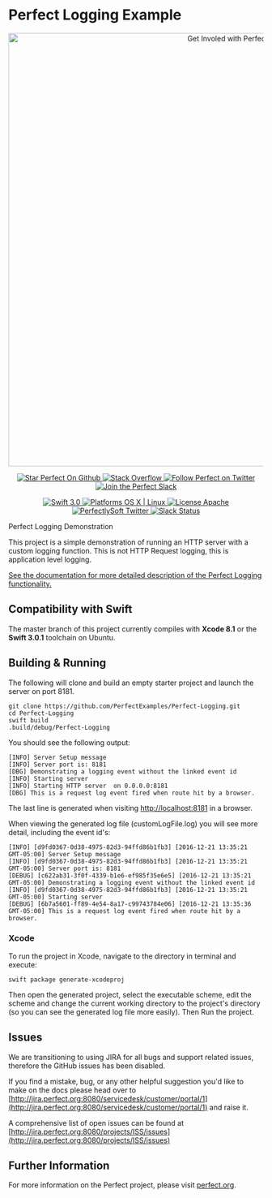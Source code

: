 # Perfect Logging Example

<p align="center">
    <a href="http://perfect.org/get-involved.html" target="_blank">
        <img src="http://perfect.org/assets/github/perfect_github_2_0_0.jpg" alt="Get Involed with Perfect!" width="854" />
    </a>
</p>

<p align="center">
    <a href="https://github.com/PerfectlySoft/Perfect" target="_blank">
        <img src="http://www.perfect.org/github/Perfect_GH_button_1_Star.jpg" alt="Star Perfect On Github" />
    </a>  
    <a href="http://stackoverflow.com/questions/tagged/perfect" target="_blank">
        <img src="http://www.perfect.org/github/perfect_gh_button_2_SO.jpg" alt="Stack Overflow" />
    </a>  
    <a href="https://twitter.com/perfectlysoft" target="_blank">
        <img src="http://www.perfect.org/github/Perfect_GH_button_3_twit.jpg" alt="Follow Perfect on Twitter" />
    </a>  
    <a href="http://perfect.ly" target="_blank">
        <img src="http://www.perfect.org/github/Perfect_GH_button_4_slack.jpg" alt="Join the Perfect Slack" />
    </a>
</p>

<p align="center">
    <a href="https://developer.apple.com/swift/" target="_blank">
        <img src="https://img.shields.io/badge/Swift-3.0-orange.svg?style=flat" alt="Swift 3.0">
    </a>
    <a href="https://developer.apple.com/swift/" target="_blank">
        <img src="https://img.shields.io/badge/Platforms-OS%20X%20%7C%20Linux%20-lightgray.svg?style=flat" alt="Platforms OS X | Linux">
    </a>
    <a href="http://perfect.org/licensing.html" target="_blank">
        <img src="https://img.shields.io/badge/License-Apache-lightgrey.svg?style=flat" alt="License Apache">
    </a>
    <a href="http://twitter.com/PerfectlySoft" target="_blank">
        <img src="https://img.shields.io/badge/Twitter-@PerfectlySoft-blue.svg?style=flat" alt="PerfectlySoft Twitter">
    </a>
    <a href="http://perfect.ly" target="_blank">
        <img src="http://perfect.ly/badge.svg" alt="Slack Status">
    </a>
</p>

Perfect Logging Demonstration

This project is a simple demonstration of running an HTTP server with a custom logging function. This is not HTTP Request logging, this is application level logging.

[See the documentation for more detailed description of the Perfect Logging functionality.](https://www.perfect.org/docs/logFiles.html)

## Compatibility with Swift

The master branch of this project currently compiles with **Xcode 8.1** or the **Swift 3.0.1** toolchain on Ubuntu.

## Building & Running

The following will clone and build an empty starter project and launch the server on port 8181.

```
git clone https://github.com/PerfectExamples/Perfect-Logging.git
cd Perfect-Logging
swift build
.build/debug/Perfect-Logging
```

You should see the following output:

```
[INFO] Server Setup message
[INFO] Server port is: 8181
[DBG] Demonstrating a logging event without the linked event id
[INFO] Starting server
[INFO] Starting HTTP server  on 0.0.0.0:8181
[DBG] This is a request log event fired when route hit by a browser.
```

The last line is generated when visiting [http://localhost:8181](http://localhost:8181) in a browser.

When viewing the generated log file (customLogFile.log) you will see more detail, including the event id's:

```
[INFO] [d9fd0367-0d38-4975-82d3-94ffd86b1fb3] [2016-12-21 13:35:21 GMT-05:00] Server Setup message
[INFO] [d9fd0367-0d38-4975-82d3-94ffd86b1fb3] [2016-12-21 13:35:21 GMT-05:00] Server port is: 8181
[DEBUG] [c622ab31-3f0f-4339-b1e6-ef985f35e6e5] [2016-12-21 13:35:21 GMT-05:00] Demonstrating a logging event without the linked event id
[INFO] [d9fd0367-0d38-4975-82d3-94ffd86b1fb3] [2016-12-21 13:35:21 GMT-05:00] Starting server
[DEBUG] [6b7a5601-ff89-4e54-8a17-c99743784e06] [2016-12-21 13:35:36 GMT-05:00] This is a request log event fired when route hit by a browser.
```

### Xcode

To run the project in Xcode, navigate to the directory in terminal and execute:

```
swift package generate-xcodeproj
```

Then open the generated project, select the executable scheme, edit the scheme and change the current working directory to the project's directory (so you can see the generated log file more easily). Then Run the project.

## Issues

We are transitioning to using JIRA for all bugs and support related issues, therefore the GitHub issues has been disabled.

If you find a mistake, bug, or any other helpful suggestion you'd like to make on the docs please head over to [http://jira.perfect.org:8080/servicedesk/customer/portal/1](http://jira.perfect.org:8080/servicedesk/customer/portal/1) and raise it.

A comprehensive list of open issues can be found at [http://jira.perfect.org:8080/projects/ISS/issues](http://jira.perfect.org:8080/projects/ISS/issues)



## Further Information
For more information on the Perfect project, please visit [perfect.org](http://perfect.org).
